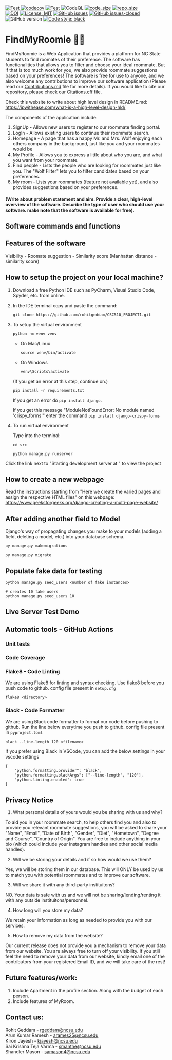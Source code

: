 [![Test](https://github.com/rohitgeddam/FindMyRoomie/actions/workflows/unit_tests.yml/badge.svg)](https://github.com/rohitgeddam/FinMyRoomie/actions/workflows/unit_tests.yml)
[![codecov](https://codecov.io/gh/rohitgeddam/FindMyRoomie/branch/main/graph/badge.svg?token=PCOHJETYCD)](https://codecov.io/gh/rohitgeddam/FindMyRoomie)
[![Test](https://github.com/rohitgeddam/FindMyRoomie/actions/workflows/linting.yml/badge.svg)](https://github.com/rohitgeddam/FinMyRoomie/actions/workflows/linting.yml)
![CodeQL](https://github.com/rohitgeddam/FindMyRoomie/workflows/CodeQL/badge.svg)
[![code_size](https://img.shields.io/github/languages/code-size/rohitgeddam/CSC510_PROJECT1)](https://github.com/rohitgeddam/CSC510_PROJECT1) 
[![repo_size](https://img.shields.io/github/repo-size/rohitgeddam/CSC510_PROJECT1)](https://github.com/rohitgeddam/CSC510_PROJECT1)</br>
[![DOI](https://zenodo.org/badge/DOI/10.5281/zenodo.7155519.svg)](https://doi.org/10.5281/zenodo.7155519)
[![License: MIT](https://img.shields.io/badge/License-MIT-yellow.svg)](https://opensource.org/licenses/MIT)
[![GitHub issues](https://img.shields.io/github/issues/rohitgeddam/FindMyRoomie.svg)](https://GitHub.com/rohitgeddam/FindMyRoomie/issues/)
[![GitHub issues-closed](https://img.shields.io/github/issues-closed/rohitgeddam/FindMyRoomie.svg)](https://GitHub.com/rohitgeddam/FindMyRoomie/issues?q=is%3Aissue+is%3Aclosed)
![GitHub version](https://img.shields.io/github/v/release/rohitgeddam/FindMyRoomie)
[![Code style: black](https://img.shields.io/badge/code%20style-black-000000.svg)](https://github.com/psf/black)


# FindMyRoomie 👯‍♂️

FindMyRoomie is a Web Application that provides a platform for NC State students to find roomates of their preference. The software has functionalities that allows you to filter and choose your ideal roommate. But if that is too much work for you, we also provide roommate suggestions based on your preferences! The software is free for use to anyone, and we also welcome any contributions to improve our software application (Please read our [Contributions.md](https://github.com/rohitgeddam/FindMyRoomie/blob/main/CONTRIBUTING.md) file for more details). If you would like to cite our repository, please check our [Citations.cff](https://github.com/rohitgeddam/FindMyRoomie/blob/main/CITATION.cff) file. 

Check this website to write about high level design in README.md: https://ipwithease.com/what-is-a-high-level-design-hld/

The components of the application include:
1. SignUp - Allows new users to register to our roommate finding portal.
2. LogIn - Allows existing users to continue their roommate search.
3. Homepage - A page that has a happy Mr. and Mrs. Wolf enjoying each others company in the background, just like you and your roommates would be 
4. My Profile - Allows you to express a little about who you are, and what you want from your roommate.
5. Find people - Lists the people who are looking for roommates just like you. The "Wolf Filter" lets you to filter candidates based on your preferences.
6. My room - Lists your roommates (feature not available yet), and also provides suggestions based on your preferences.  

#### (Write about problem statement and aim. Provide a clear, high-level overview of the software. Describe the type of user who should use your software. make note that the software is available for free).

## Software commands and functions

## Features of the software

Visibility - 
Roomate suggestion - Similarity score
(Manhattan distance - similarity score)

## How to setup the project on your local machine?
1. Download a free Python IDE such as PyCharm, Visual Studio Code, Spyder, etc. from online.

2. In the IDE terminal copy and paste the command: 

   `git clone https://github.com/rohitgeddam/CSC510_PROJECT1.git`

3. To setup the virtual environment

   `python -m venv venv`

    * On Mac/Linux
    
      `source venv/bin/activate`
    * On Windows
    
      `venv\Scripts\activate`
   
   (If you get an error at this step, continue on.)
   
   `pip install -r requirements.txt`

   If you get an error do `pip install django`. 
   
   If you get this message "ModuleNotFoundError: No module named 'crispy_forms'" enter the command `pip install django-crispy-forms`

4. To run virtual environment

   Type into the terminal:

   `cd src`

   `python manage.py runserver`
   
Click the link next to "Starting development server at " to view the project

## How to create a new webpage

Read the instructions starting from "Here we create the varied pages and assign the respective HTML files" on this webpage: https://www.geeksforgeeks.org/django-creating-a-multi-page-website/

## After adding another field to Model
Django's way of propagating changes you make to your models (adding a field, deleting a model, etc.) into your database schema.

   `py manage.py makemigrations`
   
   `py manage.py migrate`

## Populate fake data for testing

```
python manage.py seed_users <number of fake instances>

# creates 10 fake users
python manage.py seed_users 10
```

## Live Server Test Demo

## Automatic tools - GitHub Actions

### Unit tests

### Code Coverage

### Flake8 - Code Linting

We are using Flake8 for linting and syntax checking.
Use flake8 before you push code to github.
config file present in `setup.cfg`

```
flake8 <directory>
```

### Black - Code Formatter

We are using Black code formatter to format our code before pushing to github.
Run the line below everytime you push to github.
config file present in `pyproject.toml`
```
black --line-length 120 <filename>
```

If you prefer using Black in VSCode, you can add the below settings in your vscode settings
```
{
    "python.formatting.provider": "black",
    "python.formatting.blackArgs": ["--line-length", "120"],
    "python.linting.enabled": true
}
```

## Privacy Notice

1. What personal details of yours would you be sharing with us and why?

To aid you in your roommate search, to help others find you and also to provide you relevant roommate suggestions, you will be asked to share your "Name", "Email", "Date of Birth", "Gender", "Diet", "Hometown", "Degree and Course", "Country of Origin". You are free to include anything in your bio (which could include your instagram handles and other social media handles). 

2. Will we be storing your details and if so how would we use them?

Yes, we will be storing them in our database. This will ONLY be used by us to match you with potential roommates and to improve our software. 

3. Will we share it with any third-party instituitons?

NO. Your data is safe with us and we will not be sharing/lending/renting it with any outside instituitons/personnel.

4. How long will you store my data?

We retain your information as long as needed to provide you with our services.

5. How to remove my data from the website?

Our current release does not provide you a mechanism to remove your data from our website. You are always free to turn off your visibility. If you still feel the need to remove your data from our website, kindly email one of the contributors from your registered Email ID, and we will take care of the rest!

## Future features/work:
1. Include Apartment in the profile section. Along with the budget of each person.
2. Include features of MyRoom.

## Contact us:
Rohit Geddam - rgeddam@ncsu.edu </br>
Arun Kumar Ramesh - arames25@ncsu.edu </br> 
Kiron Jayesh - kjayesh@ncsu.edu </br>
Sai Krishna Teja Varma - smanthe@ncsu.edu </br>
Shandler Mason - samason4@ncsu.edu </br>
